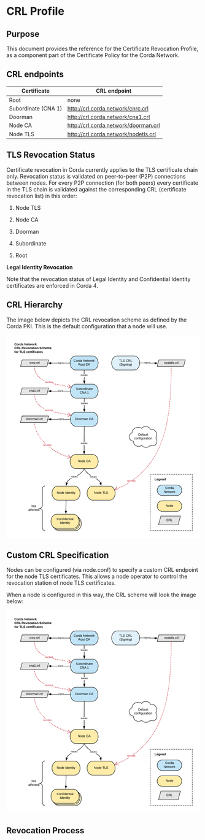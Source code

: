 # CRL Profile

## Purpose

This document provides the reference for the Certificate Revocation Profile, as a component part of the Certificate Policy for the Corda Network.

## CRL endpoints

| **Certificate**     	| **CRL endpoint**                     	|
|---------------------	|--------------------------------------	|
| Root                	| none                                 	|
| Subordinate (CNA 1) 	| http://crl.corda.network/cnrc.crl    	|
| Doorman             	| http://crl.corda.network/cna1.crl    	|
| Node CA             	| http://crl.corda.network/doorman.crl 	|
| Node TLS            	| http://crl.corda.network/nodetls.crl 	|

## TLS Revocation Status

Certificate revocation in Corda currently applies to the TLS certificate chain only. Revocation status is validated on peer-to-peer (P2P) connections between nodes. For every P2P connection (for both peers) every certificate in the TLS chain is validated against the corresponding CRL (certificate revocation list) in this order:

1.	Node TLS  

2.	Node CA

3.	Doorman

4.	Subordinate

5.	Root

**Legal Identity Revocation**

Note that the revocation status of Legal Identity and Confidential Identity certificates are enforced in Corda 4.

## CRL Hierarchy

The image below depicts the CRL revocation scheme as defined by the Corda PKI. This is the default configuration that a node will use.

![Corda Network CRL Revocation Scheme](https://github.com/corda-network/trust-corda-network.github.io/blob/Certificate-Profile-%26-CRL-Profile-2021/assets/images/CRL%20Hierarchy.png "CRL Hierarchy")

## Custom CRL Specification

Nodes can be configured (via node.conf) to specify a custom CRL endpoint for the node TLS certificates. This allows a node operator to control the revocation station of node TLS certificates.

When a node is configured in this way, the CRL scheme will look the image below:

![Custom CRL Revocation Scheme](https://github.com/corda-network/trust-corda-network.github.io/blob/Certificate-Profile-%26-CRL-Profile-2021/assets/images/CRL%20Hierarchy.png "CRL Hierarchy")




## Revocation Process




